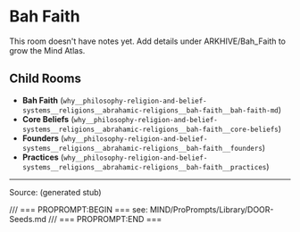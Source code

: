 # Bah Faith

This room doesn't have notes yet. Add details under ARKHIVE/Bah_Faith to grow the Mind Atlas.

## Child Rooms
- **Bah Faith** (`why__philosophy-religion-and-belief-systems__religions__abrahamic-religions__bah-faith__bah-faith-md`)
- **Core Beliefs** (`why__philosophy-religion-and-belief-systems__religions__abrahamic-religions__bah-faith__core-beliefs`)
- **Founders** (`why__philosophy-religion-and-belief-systems__religions__abrahamic-religions__bah-faith__founders`)
- **Practices** (`why__philosophy-religion-and-belief-systems__religions__abrahamic-religions__bah-faith__practices`)

---
Source: (generated stub)

/// === PROPROMPT:BEGIN ===
see: MIND/ProPrompts/Library/DOOR-Seeds.md
/// === PROPROMPT:END ===
